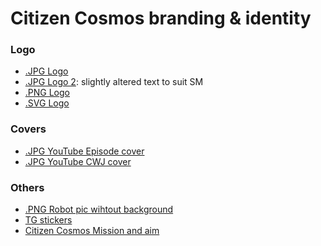 # Citizen Cosmos branding & identity

### Logo

- [.JPG Logo](https://github.com/citizen-cosmos/Citizen-Cosmos/blob/master/project/branding/CitizenCosmosLogo.jpg)
- [.JPG Logo 2](https://github.com/citizen-cosmos/Citizen-Cosmos/blob/master/project/branding/CC-LogoTwitterTG.jpg): slightly altered text to suit SM
- [.PNG Logo](https://github.com/citizen-cosmos/Citizen-Cosmos/blob/master/project/branding/citizencosmostwitter.png)
- [.SVG Logo](https://github.com/citizen-cosmos/Citizen-Cosmos/blob/master/project/branding/CC_logo.svg)

### Covers

- [.JPG YouTube Episode cover](https://github.com/citizen-cosmos/Citizen-Cosmos/blob/master/project/branding/CC%20YouTube%20for%20episodes.jpg)
- [.JPG YouTube CWJ cover](https://github.com/citizen-cosmos/Citizen-Cosmos/blob/master/project/branding/CC%20YouTube%20CWJ%20special%20edition.jpg)

### Others

- [.PNG Robot pic wihtout background](https://github.com/citizen-cosmos/Citizen-Cosmos/blob/master/project/branding/Robot%20no%20background.png)
- [TG stickers]()
- [Citizen Cosmos Mission and aim](https://github.com/citizen-cosmos/Citizen-Cosmos/blob/master/roadmap/roadmap.md#mission)
